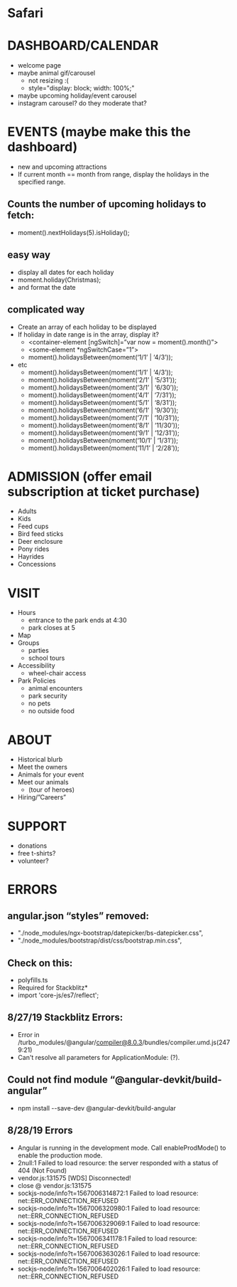 # Safari
# DASHBOARD/CALENDAR
*   welcome page
*   maybe animal gif/carousel
    * not resizing :(
    * style="display: block; width: 100%;"
*   maybe upcoming holiday/event carousel
*   instagram carousel? do they moderate that?
# EVENTS (maybe make this the dashboard)
*   new and upcoming attractions
*   If current month == month from range, display the holidays in the specified range.
## Counts the number of upcoming holidays to fetch:
*   moment().nextHolidays(5).isHoliday();
## easy way
*   display all dates for each holiday
*   moment.holiday(Christmas);
*   and format the date
## complicated way
*   Create an array of each holiday to be displayed
*   If holiday in date range is in the array, display it?
    * <container-element [ngSwitch]=”var now = moment().month()”>
    * <some-element *ngSwitchCase=”1”>  
    * moment().holidaysBetween(moment(‘1/1’ | ‘4/3’));
*   etc
    * moment().holidaysBetween(moment(‘1/1’ | ‘4/3’));
    * moment().holidaysBetween(moment(‘2/1’ | ‘5/31’));
    * moment().holidaysBetween(moment(‘3/1’ | ‘6/30’));
    * moment().holidaysBetween(moment(‘4/1’ | ‘7/31’));
    * moment().holidaysBetween(moment(‘5/1’ | ‘8/31’));
    * moment().holidaysBetween(moment(‘6/1’ | ‘9/30’));
    * moment().holidaysBetween(moment(‘7/1’ | ‘10/31’));
    * moment().holidaysBetween(moment(‘8/1’ | ‘11/30’));
    * moment().holidaysBetween(moment(‘9/1’ | ‘12/31’));
    * moment().holidaysBetween(moment(‘10/1’ | ‘1/31’));
    * moment().holidaysBetween(moment(‘11/1’ | ‘2/28’));
# ADMISSION (offer email subscription at ticket purchase)
*   Adults
*   Kids
*   Feed cups
*   Bird feed sticks
*   Deer enclosure
*   Pony rides
*   Hayrides
*   Concessions
# VISIT
*   Hours
    * entrance to the park ends at 4:30
    * park closes at 5
*   Map
*   Groups
    * parties
    * school tours
*   Accessibility
    * wheel-chair access
*   Park Policies
    * animal encounters
    * park security
    * no pets
    * no outside food
# ABOUT
*   Historical blurb
*   Meet the owners
*   Animals for your event
*   Meet our animals 
    * (tour of heroes)
*   Hiring/”Careers”
# SUPPORT
*   donations
*   free t-shirts?
*   volunteer?
# ERRORS
## angular.json “styles” removed:
*   "./node_modules/ngx-bootstrap/datepicker/bs-datepicker.css",
*   "./node_modules/bootstrap/dist/css/bootstrap.min.css",
## Check on this:
*   polyfills.ts
*   Required for Stackblitz*   
*   import 'core-js/es7/reflect';
## 8/27/19 Stackblitz Errors:
*   Error in /turbo_modules/@angular/compiler@8.0.3/bundles/compiler.umd.js(2479:21)
*   Can't resolve all parameters for ApplicationModule: (?).
## Could not find module “@angular-devkit/build-angular”
* npm install --save-dev @angular-devkit/build-angular
## 8/28/19 Errors
* Angular is running in the development mode. Call enableProdMode() to enable the production mode.
* 2null:1 Failed to load resource: the server responded with a status of 404 (Not Found)
* vendor.js:131575 [WDS] Disconnected!
* close @ vendor.js:131575
* sockjs-node/info?t=1567006314872:1 Failed to load resource: net::ERR_CONNECTION_REFUSED
* sockjs-node/info?t=1567006320980:1 Failed to load resource: net::ERR_CONNECTION_REFUSED
* sockjs-node/info?t=1567006329069:1 Failed to load resource: net::ERR_CONNECTION_REFUSED
* sockjs-node/info?t=1567006341178:1 Failed to load resource: net::ERR_CONNECTION_REFUSED
* sockjs-node/info?t=1567006363026:1 Failed to load resource: net::ERR_CONNECTION_REFUSED
* sockjs-node/info?t=1567006402026:1 Failed to load resource: net::ERR_CONNECTION_REFUSED
